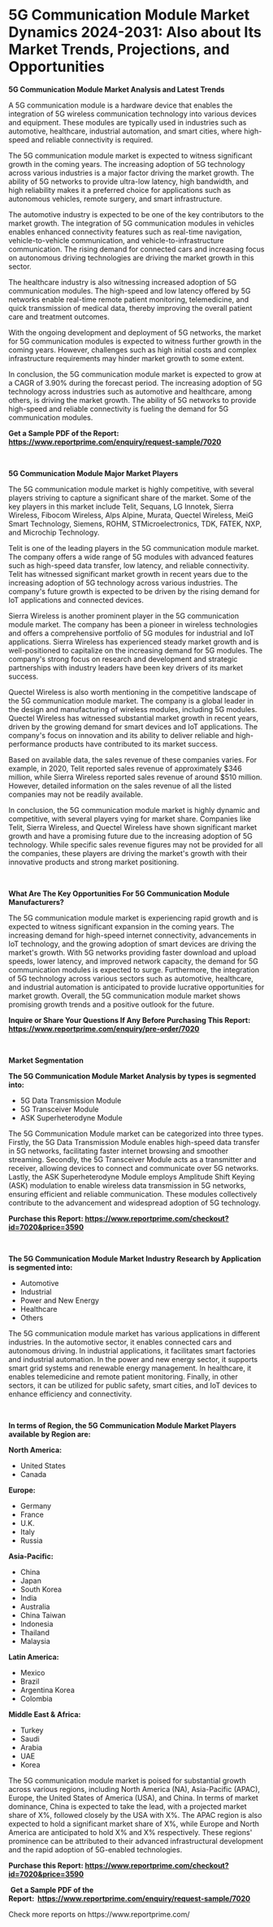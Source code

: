 <p><h1>5G Communication Module Market Dynamics 2024-2031: Also about Its Market Trends, Projections, and Opportunities</h1></p><p><strong>5G Communication Module Market Analysis and Latest Trends</strong></p>
<p><p>A 5G communication module is a hardware device that enables the integration of 5G wireless communication technology into various devices and equipment. These modules are typically used in industries such as automotive, healthcare, industrial automation, and smart cities, where high-speed and reliable connectivity is required.</p><p>The 5G communication module market is expected to witness significant growth in the coming years. The increasing adoption of 5G technology across various industries is a major factor driving the market growth. The ability of 5G networks to provide ultra-low latency, high bandwidth, and high reliability makes it a preferred choice for applications such as autonomous vehicles, remote surgery, and smart infrastructure.</p><p>The automotive industry is expected to be one of the key contributors to the market growth. The integration of 5G communication modules in vehicles enables enhanced connectivity features such as real-time navigation, vehicle-to-vehicle communication, and vehicle-to-infrastructure communication. The rising demand for connected cars and increasing focus on autonomous driving technologies are driving the market growth in this sector.</p><p>The healthcare industry is also witnessing increased adoption of 5G communication modules. The high-speed and low latency offered by 5G networks enable real-time remote patient monitoring, telemedicine, and quick transmission of medical data, thereby improving the overall patient care and treatment outcomes.</p><p>With the ongoing development and deployment of 5G networks, the market for 5G communication modules is expected to witness further growth in the coming years. However, challenges such as high initial costs and complex infrastructure requirements may hinder market growth to some extent.</p><p>In conclusion, the 5G communication module market is expected to grow at a CAGR of 3.90% during the forecast period. The increasing adoption of 5G technology across industries such as automotive and healthcare, among others, is driving the market growth. The ability of 5G networks to provide high-speed and reliable connectivity is fueling the demand for 5G communication modules.</p></p>
<p><strong>Get a Sample PDF of the Report:&nbsp; <a href="https://www.reportprime.com/enquiry/request-sample/7020">https://www.reportprime.com/enquiry/request-sample/7020</a></strong></p>
<p>&nbsp;</p>
<p><strong>5G Communication Module Major Market Players</strong></p>
<p><p>The 5G communication module market is highly competitive, with several players striving to capture a significant share of the market. Some of the key players in this market include Telit, Sequans, LG Innotek, Sierra Wireless, Fibocom Wireless, Alps Alpine, Murata, Quectel Wireless, MeiG Smart Technology, Siemens, ROHM, STMicroelectronics, TDK, FATEK, NXP, and Microchip Technology.</p><p>Telit is one of the leading players in the 5G communication module market. The company offers a wide range of 5G modules with advanced features such as high-speed data transfer, low latency, and reliable connectivity. Telit has witnessed significant market growth in recent years due to the increasing adoption of 5G technology across various industries. The company's future growth is expected to be driven by the rising demand for IoT applications and connected devices.</p><p>Sierra Wireless is another prominent player in the 5G communication module market. The company has been a pioneer in wireless technologies and offers a comprehensive portfolio of 5G modules for industrial and IoT applications. Sierra Wireless has experienced steady market growth and is well-positioned to capitalize on the increasing demand for 5G modules. The company's strong focus on research and development and strategic partnerships with industry leaders have been key drivers of its market success.</p><p>Quectel Wireless is also worth mentioning in the competitive landscape of the 5G communication module market. The company is a global leader in the design and manufacturing of wireless modules, including 5G modules. Quectel Wireless has witnessed substantial market growth in recent years, driven by the growing demand for smart devices and IoT applications. The company's focus on innovation and its ability to deliver reliable and high-performance products have contributed to its market success.</p><p>Based on available data, the sales revenue of these companies varies. For example, in 2020, Telit reported sales revenue of approximately $346 million, while Sierra Wireless reported sales revenue of around $510 million. However, detailed information on the sales revenue of all the listed companies may not be readily available.</p><p>In conclusion, the 5G communication module market is highly dynamic and competitive, with several players vying for market share. Companies like Telit, Sierra Wireless, and Quectel Wireless have shown significant market growth and have a promising future due to the increasing adoption of 5G technology. While specific sales revenue figures may not be provided for all the companies, these players are driving the market's growth with their innovative products and strong market positioning.</p></p>
<p>&nbsp;</p>
<p><strong>What Are The Key Opportunities For 5G Communication Module Manufacturers?</strong></p>
<p><p>The 5G communication module market is experiencing rapid growth and is expected to witness significant expansion in the coming years. The increasing demand for high-speed internet connectivity, advancements in IoT technology, and the growing adoption of smart devices are driving the market's growth. With 5G networks providing faster download and upload speeds, lower latency, and improved network capacity, the demand for 5G communication modules is expected to surge. Furthermore, the integration of 5G technology across various sectors such as automotive, healthcare, and industrial automation is anticipated to provide lucrative opportunities for market growth. Overall, the 5G communication module market shows promising growth trends and a positive outlook for the future.</p></p>
<p><strong>Inquire or Share Your Questions If Any Before Purchasing This Report: <a href="https://www.reportprime.com/enquiry/pre-order/7020">https://www.reportprime.com/enquiry/pre-order/7020</a></strong></p>
<p>&nbsp;</p>
<p><strong>Market Segmentation</strong></p>
<p><strong>The 5G Communication Module Market Analysis by types is segmented into:</strong></p>
<p><ul><li>5G Data Transmission Module</li><li>5G Transceiver Module</li><li>ASK Superheterodyne Module</li></ul></p>
<p><p>The 5G Communication Module market can be categorized into three types. Firstly, the 5G Data Transmission Module enables high-speed data transfer in 5G networks, facilitating faster internet browsing and smoother streaming. Secondly, the 5G Transceiver Module acts as a transmitter and receiver, allowing devices to connect and communicate over 5G networks. Lastly, the ASK Superheterodyne Module employs Amplitude Shift Keying (ASK) modulation to enable wireless data transmission in 5G networks, ensuring efficient and reliable communication. These modules collectively contribute to the advancement and widespread adoption of 5G technology.</p></p>
<p><strong>Purchase this Report:&nbsp;<a href="https://www.reportprime.com/checkout?id=7020&price=3590">https://www.reportprime.com/checkout?id=7020&price=3590</a></strong></p>
<p>&nbsp;</p>
<p><strong>The 5G Communication Module Market Industry Research by Application is segmented into:</strong></p>
<p><ul><li>Automotive</li><li>Industrial</li><li>Power and New Energy</li><li>Healthcare</li><li>Others</li></ul></p>
<p><p>The 5G communication module market has various applications in different industries. In the automotive sector, it enables connected cars and autonomous driving. In industrial applications, it facilitates smart factories and industrial automation. In the power and new energy sector, it supports smart grid systems and renewable energy management. In healthcare, it enables telemedicine and remote patient monitoring. Finally, in other sectors, it can be utilized for public safety, smart cities, and IoT devices to enhance efficiency and connectivity.</p></p>
<p>&nbsp;</p>
<p><strong>In terms of Region, the 5G Communication Module Market Players available by Region are:</strong></p>
<p>
    <p> <strong> North America: </strong>
        <ul>
            <li>United States</li>
            <li>Canada</li>
        </ul>
        </p> 
    <p> <strong> Europe: </strong>
        <ul>
            <li>Germany</li>
            <li>France</li>
            <li>U.K.</li>
            <li>Italy</li>
            <li>Russia</li>
        </ul>
        </p> 
    <p> <strong> Asia-Pacific: </strong>
        <ul>
            <li>China</li>
            <li>Japan</li>
            <li>South Korea</li>
            <li>India</li>
            <li>Australia</li>
            <li>China Taiwan</li>
            <li>Indonesia</li>
            <li>Thailand</li>
            <li>Malaysia</li>
        </ul>
        </p> 
    <p> <strong> Latin America: </strong>
        <ul>
            <li>Mexico</li>
            <li>Brazil</li>
            <li>Argentina Korea</li>
            <li>Colombia</li>
        </ul>
        </p> 
    <p> <strong> Middle East & Africa: </strong>
        <ul>
            <li>Turkey</li>
            <li>Saudi</li>
            <li>Arabia</li>
            <li>UAE</li>
            <li>Korea</li>
        </ul>
    </p>
    </p>
<p><p>The 5G communication module market is poised for substantial growth across various regions, including North America (NA), Asia-Pacific (APAC), Europe, the United States of America (USA), and China. In terms of market dominance, China is expected to take the lead, with a projected market share of X%, followed closely by the USA with X%. The APAC region is also expected to hold a significant market share of X%, while Europe and North America are anticipated to hold X% and X% respectively. These regions' prominence can be attributed to their advanced infrastructural development and the rapid adoption of 5G-enabled technologies.</p></p>
<p><strong>Purchase this Report: <a href="https://www.reportprime.com/checkout?id=7020&price=3590">https://www.reportprime.com/checkout?id=7020&price=3590</a></strong></p>
<p>&nbsp;<strong>Get a Sample PDF of the Report:&nbsp;&nbsp;<a href="https://www.reportprime.com/enquiry/request-sample/7020">https://www.reportprime.com/enquiry/request-sample/7020</a></strong></p>
<p><strong></strong></p>
<p>Check more reports on https://www.reportprime.com/</p>